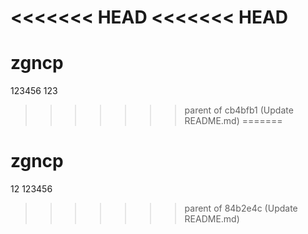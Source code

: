 <<<<<<< HEAD
<<<<<<< HEAD
=======
# zgncp
123456    123
>>>>>>> parent of cb4bfb1 (Update README.md)
=======
<!--
 * @Author: your name
 * @Date: 2022-04-04 11:45:50
 * @LastEditTime: 2022-04-04 12:03:26
 * @LastEditors: your name
 * @Description: 打开koroFileHeader查看配置 进行设置: https://github.com/OBKoro1/koro1FileHeader/wiki/%E9%85%8D%E7%BD%AE
 * @FilePath: \cawm-entity-uid:\hhh\zgncp\README.md
-->
# zgncp
12
123456
>>>>>>> parent of 84b2e4c (Update README.md)
